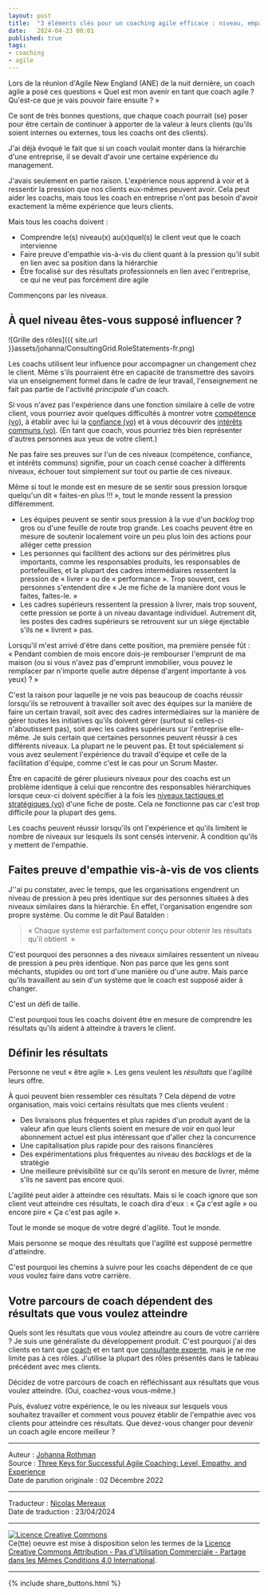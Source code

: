 ```yaml
---
layout: post
title:  "3 éléments clés pour un coaching agile efficace : niveau, empathie et expérience"
date:   2024-04-23 00:01
published: true
tags:
- coaching
- agile
---
```


Lors de la réunion d'Agile New England (ANE) de la nuit dernière, un coach agile a posé ces questions « Quel est mon avenir en tant que coach agile ? Qu'est-ce que je vais pouvoir faire ensuite ? »

Ce sont de très bonnes questions, que chaque coach pourrait (se) poser pour être certain de continuer à apporter de la valeur à leurs clients (qu'ils soient internes ou externes, tous les coachs ont des clients).

J'ai déjà évoqué le fait que si un coach voulait monter dans la hiérarchie d'une entreprise, il se devait d'avoir une certaine expérience du management.

J'avais seulement en partie raison. L'expérience nous apprend à voir et à ressentir la pression que nos clients eux-mêmes peuvent avoir. Cela peut aider les coachs, mais tous les coach en entreprise n'ont pas besoin d'avoir exactement la même expérience que leurs clients.

Mais tous les coachs doivent :

- Comprendre le(s) niveau(x) au(x)quel(s) le client veut que le coach intervienne
- Faire preuve d'empathie vis-à-vis du client quant à la pression qu'il subit en lien avec sa position dans la hiérarchie
- Être focalisé sur des résultats professionnels en lien avec l'entreprise, ce qui ne veut pas forcément dire agile

Commençons par les niveaux.

## À quel niveau êtes-vous supposé influencer ?

![Grille des rôles]({{ site.url }}assets/johanna/ConsultingGrid.RoleStatements-fr.png)

Les coachs utilisent leur influence pour accompagner un changement chez le client. Même s'ils pourraient être en capacité de transmettre des savoirs via un enseignement formel dans le cadre de leur travail, l'enseignement ne fait pas partie de l'activité _principale_ d'un coach.

Si vous n'avez pas l'expérience dans une fonction similaire à celle de votre client, vous pourriez avoir quelques difficultés à montrer votre [compétence (vo)](https://www.jrothman.com/newsletter/2020/01/three-secrets-to-building-your-influence-part-1/), à établir avec lui la [confiance (vo)](https://www.jrothman.com/newsletter/2020/02/three-secrets-to-building-your-influence-part-2-trust/) et à vous découvrir des [intérêts communs (vo)](https://www.jrothman.com/newsletter/2020/02/three-secrets-to-building-your-influence-part-3-shared-interests/). (En tant que coach, vous pourriez très bien représenter d'autres personnes aux yeux de votre client.) 

Ne pas faire ses preuves sur l'un de ces niveaux (compétence, confiance, et intérêts communs) signifie, pour un coach censé coacher à différents niveaux, échouer tout simplement sur tout ou partie de ces niveaux.

Même si tout le monde est en mesure de se sentir sous pression lorsque quelqu'un dit « faites-en plus !!! », tout le monde ressent la pression différemment.

- Les équipes peuvent se sentir sous pression à la vue d'un _backlog_ trop gros ou d'une feuille de route trop grande. Les coachs peuvent être en mesure de soutenir localement voire un peu plus loin des actions pour alléger cette pression
- Les personnes qui facilitent des actions sur des périmètres plus importants, comme les responsables produits, les responsables de portefeuilles, et la plupart des cadres intermédiaires ressentent la pression de « livrer » ou de « performance ». Trop souvent, ces personnes s'entendent dire « Je me fiche de la manière dont vous le faites, faites-le. »
- Les cadres supérieurs ressentent la pression à livrer, mais trop souvent, cette pression se porte à un niveau davantage individuel. Autrement dit, les postes des cadres supérieurs se retrouvent sur un siège éjectable s'ils ne « livrent » pas.

Lorsqu'il m'est arrivé d'être dans cette position, ma première pensée fût : « Pendant combien de mois encore dois-je rembourser l'emprunt de ma maison (ou si vous n'avez pas d'emprunt immobilier, vous pouvez le remplacer par n'importe quelle autre dépense d'argent importante à vos yeux) ? »

C'est la raison pour laquelle je ne vois pas beaucoup de coachs réussir lorsqu'ils se retrouvent à travailler soit avec des équipes sur la manière de faire un certain travail, soit avec des cadres intermédiaires sur la manière de gérer toutes les initiatives qu'ils doivent gérer (surtout si celles-ci n'aboutissent pas), soit avec les cadres supérieurs sur l'entreprise elle-même. Je suis certain que certaines personnes peuvent réussir à ces différents niveaux. La plupart ne le peuvent pas. Et tout spécialement si vous avez seulement l'expérience du travail d'équipe et celle de la facilitation d'équipe, comme c'est le cas pour un Scrum Master.

Être en capacité de gérer plusieurs niveaux pour des coachs est un problème identique à celui que rencontre des responsables hiérarchiques lorsque ceux-ci doivent spécifier à la fois les [niveaux tactiques et stratégiques (vo)](https://www.jrothman.com/htp/hiring-strategy/2003/07/how-strategic-or-tactical-is-this-position/)  d'une fiche de poste. Cela ne fonctionne pas car c'est trop difficile pour la plupart des gens.

Les coachs peuvent réussir lorsqu'ils ont l'expérience et qu'ils limitent le nombre de niveaux sur lesquels ils sont censés intervenir. À condition qu'ils y mettent de l'empathie.

## Faites preuve d'empathie vis-à-vis de vos clients

J''ai pu constater, avec le temps, que les organisations engendrent un niveau de pression à peu près identique sur des personnes situées à des niveaux similaires dans la hiérarchie. En effet, l'organisation engendre son propre système. Ou comme le dit Paul Batalden :

> « Chaque système est parfaitement conçu pour obtenir les résultats qu'il obtient  »

C'est pourquoi des personnes a des niveaux similaires ressentent un niveau de pression à peu près identique. Non pas parce que les gens sont méchants, stupides ou ont tort d'une manière ou d'une autre. Mais parce qu'ils travaillent au sein d'un système que le coach est supposé aider à changer. 

C'est un défi de taille.

C'est pourquoi tous les coachs doivent être en mesure de comprendre  les résultats qu'ils aident à atteindre à travers le client.

## Définir les résultats

Personne ne veut « être agile ». Les gens veulent les _résultats_ que l'agilité leurs offre.

À quoi peuvent bien ressembler ces résultats ? Cela dépend de votre organisation, mais voici certains résultats que mes clients veulent :

- Des livraisons plus fréquentes et plus rapides d'un produit ayant de la valeur afin que leurs clients soient en mesure de voir en quoi leur abonnement actuel est plus intéressant que d'aller chez la concurrence
- Une capitalisation plus rapide pour des raisons financières
- Des expérimentations plus fréquentes au niveau des _backlogs_ et de la stratégie
- Une meilleure prévisibilité sur ce qu'ils seront en mesure de livrer, même s'ils ne savent pas encore quoi.  

L'agilité peut aider à atteindre ces résultats. Mais si le coach ignore que son client veut atteindre ces résultats, le coach dira d'eux : « Ça c'est agile » ou encore pire « Ça c'est pas agile ».

Tout le monde se moque de votre degré d'agilité. Tout le monde.

Mais personne se moque des résultats que l'agilité est supposé permettre d'atteindre.

C'est pourquoi les chemins à suivre pour les coachs dépendent de ce que _vous_ voulez faire dans votre carrière.

## Votre parcours de coach dépendent des résultats que vous voulez atteindre

Quels sont les résultats que vous voulez atteindre au cours de votre carrière ? Je suis une généraliste du développement produit. C'est pourquoi j'ai des clients en tant que [coach](https://www.jrothman.com/services/management-coaching/) et en tant que [consultante experte](https://www.jrothman.com/services/trusted-advisor/), mais je ne me limite pas à ces rôles. J'utilise la plupart des rôles présentés dans le tableau précédent avec mes clients.

Décidez de votre parcours de coach en réfléchissant aux résultats que vous voulez atteindre. (Oui, coachez-vous vous-même.)

Puis, évaluez votre expérience, le ou les niveaux sur lesquels vous souhaitez travailler et comment vous pouvez établir de l'empathie avec vos clients pour atteindre ces résultats. Que devez-vous changer pour devenir un coach agile encore meilleur ?

---
Auteur : [Johanna Rothman](https://www.createadaptablelife.com/about)  
Source : [Three Keys for Successful Agile Coaching: Level, Empathy, and Experience](https://www.jrothman.com/mpd/2022/12/three-keys-for-successful-agile-coaching-level-empathy-and-experience/)  
Date de parution originale : 02 Décembre 2022  

---
Traducteur : [Nicolas Mereaux](http://www.les-traducteurs-agiles.org/traducteurs/)  
Date de traduction : 23/04/2024  

---

<a rel="license" href="http://creativecommons.org/licenses/by-nc-sa/4.0/"><img alt="Licence Creative Commons" style="border-width:0" src="http://i.creativecommons.org/l/by-nc-sa/4.0/88x31.png" /></a><br />Ce(tte) oeuvre est mise à disposition selon les termes de la <a rel="license" href="http://creativecommons.org/licenses/by-nc-sa/4.0/">Licence Creative Commons Attribution - Pas d'Utilisation Commerciale - Partage dans les Mêmes Conditions 4.0 International</a>.

---

{% include share_buttons.html %}